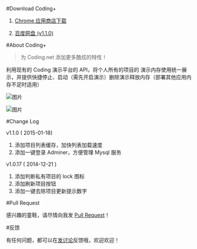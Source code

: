 #Download Coding+ 

1. [Chrome 应用商店下载][6]  

2. [百度网盘 (v1.1.0)][7]

#About Coding+

>为 Coding.net 添加更多酷炫的特性！

利用现有的 Coding 演示平台的 API，将个人所有的项目的 演示内存使用统一展示，并提供快捷停止、启动（需先开启演示）删除演示释放内存（部署其他应用内存不足时适用）

 ![图片](https://dn-coding-net-production-pp.qbox.me/a2095463-9dfe-4d68-90e8-bf6d5601b72d.png) 

 ![图片](https://dn-coding-net-production-pp.qbox.me/69d1ee73-df26-4927-9027-1e29c845fe77.png) 

#Change Log

v1.1.0 ( 2015-01-18)

1. 添加项目列表缓存，加快列表加载速度
2. 添加一键登录 Adminer，方便管理 Mysql 服务

v1.0.17 ( 2014-12-21 )

1. 添加判断私有项目的 lock 图标
2. 添加刷新项目按钮
3. 添加一键去除项目更新提示数字


#Pull Request

感兴趣的童鞋，请尽情向我发 [Pull Request][1]！

#反馈

有任何问题，都可以在[发讨论][2]反馈哦，欢迎欢迎！

[1]: https://coding.net/u/bluishoul/p/coding-plus/git/pulls
[2]: https://coding.net/u/bluishoul/p/coding-plus/topic
[6]: https://chrome.google.com/webstore/detail/acnaapkhlmodemlhcemfkdmnmdflfaec
[7]: http://pan.baidu.com/s/1sj3Bo9f

